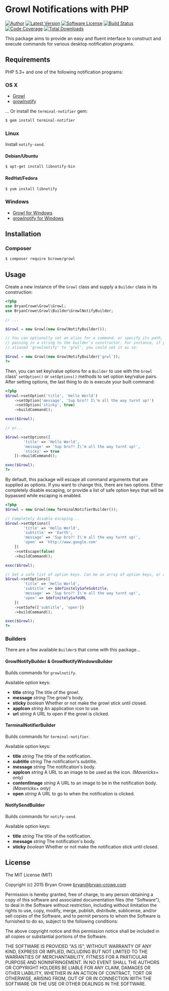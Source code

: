 # Growl Notifications with PHP

[![Author](http://img.shields.io/badge/author-@_beakman-blue.svg?style=flat-square)](https://twitter.com/_beakman)
[![Latest Version](https://img.shields.io/github/release/bcrowe/growl.svg?style=flat-square)](https://github.com/bcrowe/growl/releases)
[![Software License](https://img.shields.io/badge/license-MIT-brightgreen.svg?style=flat-square)](LICENSE)
[![Build Status](https://img.shields.io/travis/bcrowe/growl/master.svg?style=flat-square)](https://travis-ci.org/bcrowe/growl)
[![Code Coverage](https://img.shields.io/coveralls/bcrowe/growl.svg?style=flat-square)](https://coveralls.io/r/bcrowe/growl)
[![Total Downloads](https://img.shields.io/packagist/dt/bcrowe/growl.svg?style=flat-square)](https://packagist.org/packages/bcrowe/growl)

This package aims to provide an easy and fluent interface to construct and
execute commands for various desktop notification programs.

## Requirements

PHP 5.3+ and one of the following notification programs:

### OS X

* [Growl](http://growl.info/downloads)
* [growlnotify](http://growl.info/downloads#generaldownloads)

... Or install the `terminal-notifier` gem:

```bash
$ gem install terminal-notifier
```

### Linux

Install `notify-send`.

#### Debian/Ubuntu

``` bash
$ apt-get install libnotify-bin
```

#### RedHat/Fedora

``` bash
$ yum install libnotify
```

### Windows

* [Growl for Windows](http://www.growlforwindows.com/gfw/default.aspx)
* [growlnotify for Windows](http://www.growlforwindows.com/gfw/help/growlnotify.aspx)

## Installation

### Composer

``` bash
$ composer require bcrowe/growl
```

## Usage

Create a new instance of the `Growl` class and supply a `Builder` class in its
construction:

```php
<?php
use BryanCrowe\Growl\Growl;
use BryanCrowe\Growl\Builder\GrowlNotifyBuilder;

// ...

$Growl = new Growl(new GrowlNotifyBuilder());

// You can optionally set an alias for a command, or specify its path, by
// passing in a string to the builder's constructor. For instance, if you've
// aliased 'growlnotify' to 'grwl', you could set it as so:

$Growl = new Growl(new GrowlNotifyBuilder('grwl'));
?>
```

Then, you can set key/value options for a `Builder` to use with the `Growl`
class' `setOption()` or `setOptions()` methods to set option key/value pairs.
After setting options, the last thing to do is execute your built command:

```php
<?php
$Growl->setOption('title', 'Hello World')
	->setOption('message', 'Sup bro?! I\'m all the way turnt up!')
	->setOption('sticky', true)
	->buildCommand();

exec($Growl);

// or...

$Growl->setOptions([
		'title' => 'Hello World',
		'message' => 'Sup bro?! I\'m all the way turnt up!',
		'sticky' => true
	])->buildCommand();

exec($Growl);
?>
```

By default, this package will escape all command arguments that are supplied as
options. If you want to change this, there are two options. Either completely
disable escaping, or provide a list of safe option keys that will be bypassed
while escaping is enabled.

```php
<?php
$Growl = new Growl(new TerminalNotifierBuilder());

// Completely disable escaping...
$Growl->setOptions([
		'title' => 'Hello World',
		'subtitle' => 'Earth',
		'message' => 'Sup bro?! I\'m all the way turnt up!',
		'open' => 'http://www.google.com'
	])
	->setEscape(false)
	->buildCommand();

exec($Growl);

// Set a safe list of option keys. Can be an array of option keys, or a string.
$Growl->setOptions([
		'title' => 'Hello World',
		'subtitle' => $definitelySafeSubtitle,
		'message' => 'Sup bro?! I\'m all the way turnt up!',
		'open' => $definitelySafeURL
	])
	->setSafe(['subtitle', 'open'])
	->buildCommand();

exec($Growl);
?>
```

### Builders

There are a few available `Builder`s that come with this package...

#### GrowlNotifyBuilder & GrowlNotifyWindowsBuilder

Builds commands for `growlnotify`.

Available option keys:

* **title** *string* The title of the growl.
* **message** *string* The growl's body.
* **sticky** *boolean* Whether or not make the growl stick until closed.
* **appIcon** *string* An application icon to use.
* **url** *string* A URL to open if the growl is clicked.

#### TerminalNotifierBuilder

Builds commands for `terminal-notifier`.

Available option keys:

* **title** *string* The title of the notification.
* **subtitle** *string* The notification's subtitle.
* **message** *string* The notification's body.
* **appIcon** *string* A URL to an image to be used as the icon. *(Mavericks+ only)*
* **contentImage** *string* A URL to an image to be in the notification body. *(Mavericks+ only)*
* **open** *string* A URL to go to when the notification is clicked.

#### NotifySendBuilder

Builds commands for `notify-send`.

Available option keys:

* **title** *string* The title of the notification.
* **message** *string* The notification's body.
* **sticky** *boolean* Whether or not make the notification stick until closed.

## License

The MIT License (MIT)

Copyright (c) 2015 Bryan Crowe <bryan@bryan-crowe.com>

Permission is hereby granted, free of charge, to any person obtaining a copy
of this software and associated documentation files (the "Software"), to deal
in the Software without restriction, including without limitation the rights
to use, copy, modify, merge, publish, distribute, sublicense, and/or sell
copies of the Software, and to permit persons to whom the Software is
furnished to do so, subject to the following conditions:

The above copyright notice and this permission notice shall be included in
all copies or substantial portions of the Software.

THE SOFTWARE IS PROVIDED "AS IS", WITHOUT WARRANTY OF ANY KIND, EXPRESS OR
IMPLIED, INCLUDING BUT NOT LIMITED TO THE WARRANTIES OF MERCHANTABILITY,
FITNESS FOR A PARTICULAR PURPOSE AND NONINFRINGEMENT. IN NO EVENT SHALL THE
AUTHORS OR COPYRIGHT HOLDERS BE LIABLE FOR ANY CLAIM, DAMAGES OR OTHER
LIABILITY, WHETHER IN AN ACTION OF CONTRACT, TORT OR OTHERWISE, ARISING FROM,
OUT OF OR IN CONNECTION WITH THE SOFTWARE OR THE USE OR OTHER DEALINGS IN
THE SOFTWARE.
